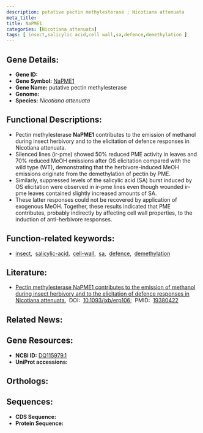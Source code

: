 ```yaml
---
description: putative pectin methylesterase ; Nicotiana attenuata
meta_title:
title: NaPME1
categories: [Nicotiana attenuata]
tags: [ insect,salicylic acid,cell wall,sa,defence,demethylation ]
---
```


## Gene Details:
- **Gene ID:** []()
- **Gene Symbol:** <u>NaPME1</u>
- **Gene Name:** putative pectin methylesterase
- **Genome:** []()
- **Species:** *Nicotiana attenuata*

## Functional Descriptions:
   - Pectin methylesterase **NaPME1** contributes to the emission of methanol during insect herbivory and to the elicitation of defence responses in Nicotiana attenuata.
   - Silenced lines (ir-pme) showed 50% reduced PME activity in leaves and 70% reduced MeOH emissions after OS elicitation compared with the wild type (WT), demonstrating that the herbivore-induced MeOH emissions originate from the demethylation of pectin by PME.
   - Similarly, suppressed levels of the salicylic acid (SA) burst induced by OS elicitation were observed in ir-pme lines even though wounded ir-pme leaves contained slightly increased amounts of SA.
   - These latter responses could not be recovered by application of exogenous MeOH. Together, these results indicated that PME contributes, probably indirectly by affecting cell wall properties, to the induction of anti-herbivore responses.

## Function-related keywords:
   - [insect](/tags/insect/),&nbsp;&nbsp;[salicylic-acid](/tags/salicylic-acid/),&nbsp;&nbsp;[cell-wall](/tags/cell-wall/),&nbsp;&nbsp;[sa](/tags/sa/),&nbsp;&nbsp;[defence](/tags/defence/),&nbsp;&nbsp;[demethylation](/tags/demethylation/)

## Literature:
   - [Pectin methylesterase NaPME1 contributes to the emission of methanol during insect herbivory and to the elicitation of defence responses in Nicotiana attenuata.](https://doi.org/10.1093/jxb/erp106)&nbsp;&nbsp;DOI:&nbsp;&nbsp;[10.1093/jxb/erp106](https://doi.org/10.1093/jxb/erp106);&nbsp;&nbsp;PMID:&nbsp;&nbsp;[19380422](https://pubmed.ncbi.nlm.nih.gov/19380422/)

## Related News:

## Gene Resources:
- **NCBI ID:**  [DQ115979.1](https://www.ncbi.nlm.nih.gov/gene/?term=DQ115979.1)
- **UniProt accessions:**  [](https://www.uniprot.org/uniprotkb//entry)

## Orthologs:

## Sequences:
- **CDS Sequence:**
- **Protein Sequence:**
